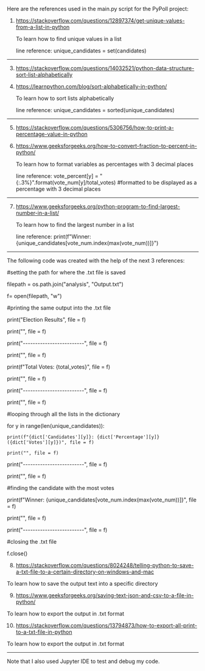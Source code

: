 Here are the references used in the main.py script for the PyPoll project:

1) https://stackoverflow.com/questions/12897374/get-unique-values-from-a-list-in-python

   To learn how to find unique values in a list

   line reference: unique_candidates = set(candidates)

-------------------------------------------------------------------------------------------

3) https://stackoverflow.com/questions/14032521/python-data-structure-sort-list-alphabetically

4) https://learnpython.com/blog/sort-alphabetically-in-python/ 
   
   To learn how to sort lists alphabetically

   line reference: unique_candidates = sorted(unique_candidates)

-------------------------------------------------------------------------------------------

5) https://stackoverflow.com/questions/5306756/how-to-print-a-percentage-value-in-python

6) https://www.geeksforgeeks.org/how-to-convert-fraction-to-percent-in-python/

   To learn how to format variables as percentages with 3 decimal places

   line reference: vote_percent[y] = "{:.3%}".format(vote_num[y]/total_votes) #formatted to be displayed as a percentage with 3 decimal places

-------------------------------------------------------------------------------------------

7) https://www.geeksforgeeks.org/python-program-to-find-largest-number-in-a-list/

   To learn how to find the largest number in a list

   line reference: print(f"Winner: {unique_candidates[vote_num.index(max(vote_num))]}")

-------------------------------------------------------------------------------------------

The following code was created with the help of the next 3 references:

#setting the path for where the .txt file is saved

filepath = os.path.join("analysis", "Output.txt")

f= open(filepath, "w")

#printing the same output into the .txt file

print("Election Results", file = f)

print("", file = f)

print("-------------------------", file = f)

print("", file = f)

print(f"Total Votes: {total_votes}", file = f)

print("", file = f)

print("-------------------------", file = f)

print("", file = f) 

#looping through all the lists in the dictionary

for y in range(len(unique_candidates)):

    print(f"{dict['Candidates'][y]}: {dict['Percentage'][y]} ({dict['Votes'][y]})", file = f)
    
    print("", file = f)

print("-------------------------", file = f)

print("", file = f)

#finding the candidate with the most votes

print(f"Winner: {unique_candidates[vote_num.index(max(vote_num))]}", file = f)  

print("", file = f)       

print("-------------------------", file = f)

#closing the .txt file

f.close()

8) https://stackoverflow.com/questions/8024248/telling-python-to-save-a-txt-file-to-a-certain-directory-on-windows-and-mac

To learn how to save the output text into a specific directory

9) https://www.geeksforgeeks.org/saving-text-json-and-csv-to-a-file-in-python/

To learn how to export the output in .txt format

10) https://stackoverflow.com/questions/13794873/how-to-export-all-print-to-a-txt-file-in-python

To learn how to export the output in .txt format

-------------------------------------------------------------------------------------------

Note that I also used Jupyter IDE to test and debug my code.
